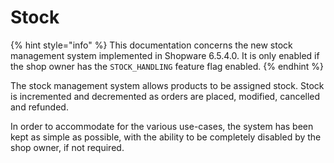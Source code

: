 # Stock

{% hint style="info" %}
This documentation concerns the new stock management system implemented in Shopware 6.5.4.0. It is only enabled if the shop owner has the `STOCK_HANDLING` feature flag enabled.
{% endhint %}

The stock management system allows products to be assigned stock. Stock is incremented and decremented as orders are placed, modified, cancelled and refunded.

In order to accommodate for the various use-cases, the system has been kept as simple as possible, with the ability to be completely disabled by the shop owner, if not required.
